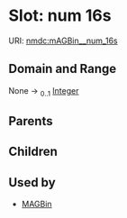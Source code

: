 
# Slot: num 16s




URI: [nmdc:mAGBin__num_16s](https://microbiomedata/meta/mAGBin__num_16s)


## Domain and Range

None &#8594;  <sub>0..1</sub> [Integer](types/Integer.md)

## Parents


## Children


## Used by

 * [MAGBin](MAGBin.md)
